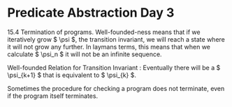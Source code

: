 # Predicate Abstraction Day 3

15.4 Termination of programs. Well-founded-ness means that if we iteratively grow $ \psi $,
the transition invariant, we will reach a state where it will not grow any further. In 
laymans terms, this means that when we calculate $ \psi_n $ it will not be an infinite 
sequence.

Well-founded Relation for Transition Invariant 
: Eventually there will be a $ \psi_{k+1} $ that is equivalent to $ \psi_{k} $.

Sometimes the procedure for checking a program does not terminate, even if the program 
itself terminates.
